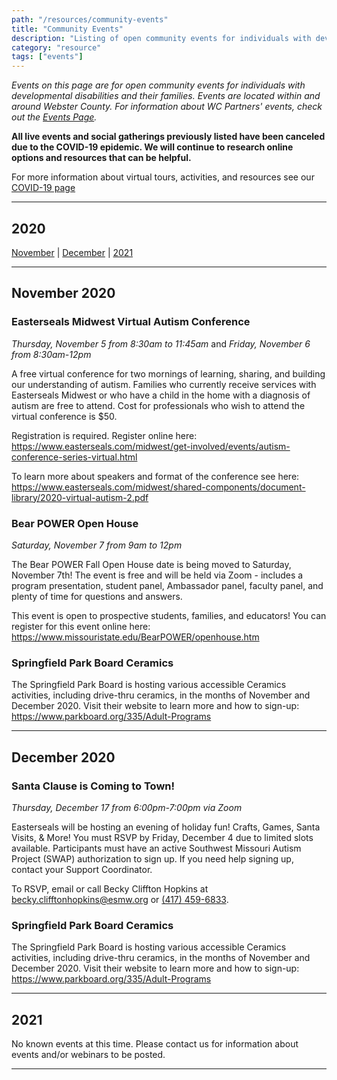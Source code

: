 ```yaml
---
path: "/resources/community-events"
title: "Community Events"
description: "Listing of open community events for individuals with developmental disabilities and their families. Events are located within and around Webster County."
category: "resource"
tags: ["events"]
---
```


_Events on this page are for open community events for individuals with developmental disabilities and their families. Events are located within and around Webster County. For information about WC Partners' events, check out the [Events Page](/events/)._

**All live events and social gatherings previously listed have been canceled due to the COVID-19 epidemic. We will continue to research online options and resources that can be helpful.**

For more information about virtual tours, activities, and resources see our [COVID-19 page](/resources/covid-19)

---

## 2020

[November](#november-2020) | [December](#december-2020) | [2021](#2021)

---

## November 2020

### Easterseals Midwest Virtual Autism Conference

_Thursday, November 5 from 8:30am to 11:45am_ and _Friday, November 6 from 8:30am-12pm_

A free virtual conference for two mornings of learning, sharing, and building our understanding of autism. Families who currently receive services with Easterseals Midwest or who have a child in the home with a diagnosis of autism are free to attend. Cost for professionals who wish to attend the virtual conference is \$50.

Registration is required. Register online here: https://www.easterseals.com/midwest/get-involved/events/autism-conference-series-virtual.html

To learn more about speakers and format of the conference see here: https://www.easterseals.com/midwest/shared-components/document-library/2020-virtual-autism-2.pdf

### Bear POWER Open House

_Saturday, November 7 from 9am to 12pm_

The Bear POWER Fall Open House date is being moved to Saturday, November 7th! The event is free and will be held via Zoom - includes a program presentation, student panel, Ambassador panel, faculty panel, and plenty of time for questions and answers.

This event is open to prospective students, families, and educators! You can register for this event online here: https://www.missouristate.edu/BearPOWER/openhouse.htm

### Springfield Park Board Ceramics

The Springfield Park Board is hosting various accessible Ceramics activities, including drive-thru ceramics, in the months of November and December 2020. Visit their website to learn more and how to sign-up: https://www.parkboard.org/335/Adult-Programs

---

## December 2020

### Santa Clause is Coming to Town!

_Thursday, December 17 from 6:00pm-7:00pm via Zoom_

Easterseals will be hosting an evening of holiday fun! Crafts, Games, Santa Visits, & More! You must RSVP by Friday, December 4 due to limited slots available. Participants must have an active Southwest Missouri Autism Project (SWAP) authorization to sign up. If you need help signing up, contact your Support Coordinator.

To RSVP, email or call Becky Cliffton Hopkins at [becky.clifftonhopkins@esmw.org](mailto:becky.clifftonhopkins@esmw.org) or [(417) 459-6833](tel:4174596833).

### Springfield Park Board Ceramics

The Springfield Park Board is hosting various accessible Ceramics activities, including drive-thru ceramics, in the months of November and December 2020. Visit their website to learn more and how to sign-up: https://www.parkboard.org/335/Adult-Programs

---

## 2021

No known events at this time. Please contact us for information about events and/or webinars to be posted.

---
